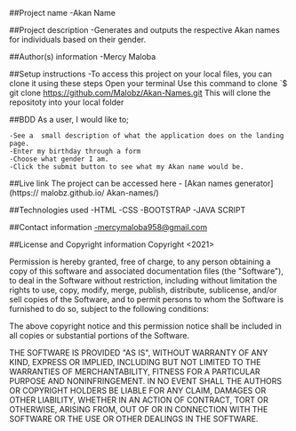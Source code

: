 ##Project name
    -Akan Name

##Project description
    -Generates and outputs the respective Akan names for individuals based on their gender.

##Author(s) information
    -Mercy Maloba
    
##Setup instructions 
    -To access this project on your local files, you can clone it using these steps
Open your terminal
Use this command to clone `$ git clone https://github.com/Malobz/Akan-Names.git
This will clone the repositoty into your local folder

##BDD
As a user, I would like to;

    -See a  small description of what the application does on the landing page.
    -Enter my birthday through a form 
    -Choose what gender I am.
    -Click the submit button to see what my Akan name would be.

##Live link
The project can be accessed here
    -   [Akan names generator] (https:// malobz.github.io/ Akan-names/)

##Technologies used
    -HTML
    -CSS
    -BOOTSTRAP
    -JAVA SCRIPT

##Contact information
    -mercymaloba958@gmail.com

##License and Copyright information
Copyright <2021> <Mercy Maloba>

Permission is hereby granted, free of charge, to any person obtaining a copy of this software and associated documentation files (the "Software"), to deal in the Software without restriction, including without limitation the rights to use, copy, modify, merge, publish, distribute, sublicense, and/or sell copies of the Software, and to permit persons to whom the Software is furnished to do so, subject to the following conditions:

The above copyright notice and this permission notice shall be included in all copies or substantial portions of the Software.

THE SOFTWARE IS PROVIDED "AS IS", WITHOUT WARRANTY OF ANY KIND, EXPRESS OR IMPLIED, INCLUDING BUT NOT LIMITED TO THE WARRANTIES OF MERCHANTABILITY, FITNESS FOR A PARTICULAR PURPOSE AND NONINFRINGEMENT. IN NO EVENT SHALL THE AUTHORS OR COPYRIGHT HOLDERS BE LIABLE FOR ANY CLAIM, DAMAGES OR OTHER LIABILITY, WHETHER IN AN ACTION OF CONTRACT, TORT OR OTHERWISE, ARISING FROM, OUT OF OR IN CONNECTION WITH THE SOFTWARE OR THE USE OR OTHER DEALINGS IN THE SOFTWARE.